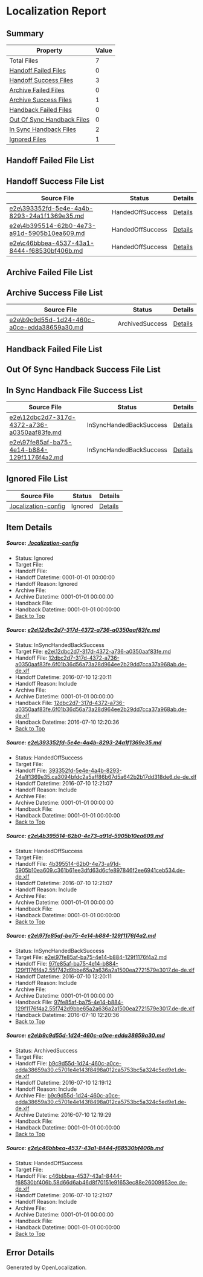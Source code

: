 # <a name='report-top'></a> Localization Report

## Summary
 Property | Value 
 -------- | ----- 
 Total Files | 7
[ Handoff Failed Files ](#handoff-failed-list)| 0
[ Handoff Success Files ](#handoff-success-list)| 3
[ Archive Failed Files ](#archive-failed-list)| 0
[ Archive Success Files ](#archive-success-list)| 1
[ Handback Failed Files ](#handback-failed-list)| 0
[ Out Of Sync Handback Files ](#outofsync-handback-success-list)| 0
[ In Sync Handback Files ](#insync-handback-success-list)| 2
[ Ignored Files ](#ignored-list)| 1

## <a name='handoff-failed-list'></a> Handoff Failed File List

## <a name='handoff-success-list'></a> Handoff Success File List
 Source File | Status | Details 
 ----------- | ------ | ------- 
 [e2e\393352fd-5e4e-4a4b-8293-24a1f1369e35.md](https://github.com/OpenLocalizationTestOrg/oltest/blob/42befc167e975e115a227ff5dfc82c7dad03a8c2/e2e/393352fd-5e4e-4a4b-8293-24a1f1369e35.md) | HandedOffSuccess | [Details](#d81272f50937cb73892a2567ec85c36e2a7ade952)
 [e2e\4b395514-62b0-4e73-a91d-5905b10ea609.md](https://github.com/OpenLocalizationTestOrg/oltest/blob/7cd893088e6f188d4f05a0cc87d9954a3bc75190/e2e/4b395514-62b0-4e73-a91d-5905b10ea609.md) | HandedOffSuccess | [Details](#46e770f6cd669ced9ce7718ace76f7e664ba8bee3)
 [e2e\c46bbbea-4537-43a1-8444-f68530bf406b.md](https://github.com/OpenLocalizationTestOrg/oltest/blob/42befc167e975e115a227ff5dfc82c7dad03a8c2/e2e/c46bbbea-4537-43a1-8444-f68530bf406b.md) | HandedOffSuccess | [Details](#da20fa2524bf2d690389a9c2a1f9380a38d482436)

## <a name='archive-failed-list'></a> Archive Failed File List

## <a name='archive-success-list'></a> Archive Success File List
 Source File | Status | Details 
 ----------- | ------ | ------- 
 [e2e\b9c9d55d-1d24-460c-a0ce-edda38659a30.md](https://github.com/OpenLocalizationTestOrg/oltest/blob/51853b2fd55f923be021989c40e11d330fd8e140/e2e/b9c9d55d-1d24-460c-a0ce-edda38659a30.md) | ArchivedSuccess | [Details](#a6e31e15bb11eebfcf3f4748cef6f61d585424905)

## <a name='handback-failed-list'></a> Handback Failed File List

## <a name='outofsync-handback-success-list'></a> Out Of Sync Handback Success File List

## <a name='insync-handback-success-list'></a> In Sync Handback File Success List
 Source File | Status | Details 
 ----------- | ------ | ------- 
 [e2e\12dbc2d7-317d-4372-a736-a0350aaf83fe.md](https://github.com/OpenLocalizationTestOrg/oltest/blob/7dd3ee7b2e6f10d2284779ab5583cee1064e1944/e2e/12dbc2d7-317d-4372-a736-a0350aaf83fe.md) | InSyncHandedBackSuccess | [Details](#bf4be85aad9e7878263d6fd93f77f56197491aa71)
 [e2e\97fe85af-ba75-4e14-b884-129f1176f4a2.md](https://github.com/OpenLocalizationTestOrg/oltest/blob/7dd3ee7b2e6f10d2284779ab5583cee1064e1944/e2e/97fe85af-ba75-4e14-b884-129f1176f4a2.md) | InSyncHandedBackSuccess | [Details](#c60551f912d67c3bc67604817881ff2cac2212e14)

## <a name='ignored-list'></a> Ignored File List
 Source File | Status | Details 
 ----------- | ------ | ------- 
 [.localization-config](https://github.com/OpenLocalizationTestOrg/oltest/blob/42befc167e975e115a227ff5dfc82c7dad03a8c2/.localization-config) | Ignored | [Details](#3d4f252ac210baf56311d7e97dcc2db10974dbd20)

## Item Details
##### <a name='3d4f252ac210baf56311d7e97dcc2db10974dbd20'></a> Source: [.localization-config](https://github.com/OpenLocalizationTestOrg/oltest/blob/42befc167e975e115a227ff5dfc82c7dad03a8c2/.localization-config)
* Status: Ignored
* Target File: 
* Handoff File: 
* Handoff Datetime: 0001-01-01 00:00:00
* Handoff Reason: Ignored
* Archive File: 
* Archive Datetime: 0001-01-01 00:00:00
* Handback File: 
* Handback Datetime: 0001-01-01 00:00:00
* [Back to Top](#report-top)

##### <a name='bf4be85aad9e7878263d6fd93f77f56197491aa71'></a> Source: [e2e\12dbc2d7-317d-4372-a736-a0350aaf83fe.md](https://github.com/OpenLocalizationTestOrg/oltest/blob/7dd3ee7b2e6f10d2284779ab5583cee1064e1944/e2e/12dbc2d7-317d-4372-a736-a0350aaf83fe.md)
* Status: InSyncHandedBackSuccess
* Target File: [e2e\12dbc2d7-317d-4372-a736-a0350aaf83fe.md](https://github.com/OpenLocalizationTestOrg/oltest-dede-fly/blob/81d125b369fc5cb156c7c434fbedac1ea95c81c7/e2e/12dbc2d7-317d-4372-a736-a0350aaf83fe.md)
* Handoff File: [12dbc2d7-317d-4372-a736-a0350aaf83fe.6f01b36d56a73a28d964ee2b29dd7cca37a968ab.de-de.xlf](https://github.com/OpenLocalizationTestOrg/olhandoff-e2e/blob/2b20cb967dcdcf598315b286b5252a5d36fe211f/ol-handoff/OpenLocalizationTestOrg/oltest-dede-fly/ci/12dbc2d7-317d-4372-a736-a0350aaf83fe.6f01b36d56a73a28d964ee2b29dd7cca37a968ab.de-de.xlf)
* Handoff Datetime: 2016-07-10 12:20:11
* Handoff Reason: Include
* Archive File: 
* Archive Datetime: 0001-01-01 00:00:00
* Handback File: [12dbc2d7-317d-4372-a736-a0350aaf83fe.6f01b36d56a73a28d964ee2b29dd7cca37a968ab.de-de.xlf](https://github.com/OpenLocalizationTestOrg/olhandback-e2e/blob/a70f3b68cc3f13db4c49f93ae3875e06c7775269/ol-handback/OpenLocalizationTestOrg/oltest-dede-fly/ci/12dbc2d7-317d-4372-a736-a0350aaf83fe.6f01b36d56a73a28d964ee2b29dd7cca37a968ab.de-de.xlf)
* Handback Datetime: 2016-07-10 12:20:36
* [Back to Top](#report-top)

##### <a name='d81272f50937cb73892a2567ec85c36e2a7ade952'></a> Source: [e2e\393352fd-5e4e-4a4b-8293-24a1f1369e35.md](https://github.com/OpenLocalizationTestOrg/oltest/blob/42befc167e975e115a227ff5dfc82c7dad03a8c2/e2e/393352fd-5e4e-4a4b-8293-24a1f1369e35.md)
* Status: HandedOffSuccess
* Target File: 
* Handoff File: [393352fd-5e4e-4a4b-8293-24a1f1369e35.ca3094bfdc2a5aff86b67d5a642b2b17dd318de6.de-de.xlf](https://github.com/OpenLocalizationTestOrg/olhandoff-e2e/blob/2a35f9b873c3fd329ca05df662ad130a4b469e6e/ol-handoff/OpenLocalizationTestOrg/oltest-dede-fly/ci/ht/393352fd-5e4e-4a4b-8293-24a1f1369e35.ca3094bfdc2a5aff86b67d5a642b2b17dd318de6.de-de.xlf)
* Handoff Datetime: 2016-07-10 12:21:07
* Handoff Reason: Include
* Archive File: 
* Archive Datetime: 0001-01-01 00:00:00
* Handback File: 
* Handback Datetime: 0001-01-01 00:00:00
* [Back to Top](#report-top)

##### <a name='46e770f6cd669ced9ce7718ace76f7e664ba8bee3'></a> Source: [e2e\4b395514-62b0-4e73-a91d-5905b10ea609.md](https://github.com/OpenLocalizationTestOrg/oltest/blob/7cd893088e6f188d4f05a0cc87d9954a3bc75190/e2e/4b395514-62b0-4e73-a91d-5905b10ea609.md)
* Status: HandedOffSuccess
* Target File: 
* Handoff File: [4b395514-62b0-4e73-a91d-5905b10ea609.c361b61ee3dfd63d6cfe897846f2ee6941ceb534.de-de.xlf](https://github.com/OpenLocalizationTestOrg/olhandoff-e2e/blob/2a35f9b873c3fd329ca05df662ad130a4b469e6e/ol-handoff/OpenLocalizationTestOrg/oltest-dede-fly/ci/ht/4b395514-62b0-4e73-a91d-5905b10ea609.c361b61ee3dfd63d6cfe897846f2ee6941ceb534.de-de.xlf)
* Handoff Datetime: 2016-07-10 12:21:07
* Handoff Reason: Include
* Archive File: 
* Archive Datetime: 0001-01-01 00:00:00
* Handback File: 
* Handback Datetime: 0001-01-01 00:00:00
* [Back to Top](#report-top)

##### <a name='c60551f912d67c3bc67604817881ff2cac2212e14'></a> Source: [e2e\97fe85af-ba75-4e14-b884-129f1176f4a2.md](https://github.com/OpenLocalizationTestOrg/oltest/blob/7dd3ee7b2e6f10d2284779ab5583cee1064e1944/e2e/97fe85af-ba75-4e14-b884-129f1176f4a2.md)
* Status: InSyncHandedBackSuccess
* Target File: [e2e\97fe85af-ba75-4e14-b884-129f1176f4a2.md](https://github.com/OpenLocalizationTestOrg/oltest-dede-fly/blob/81d125b369fc5cb156c7c434fbedac1ea95c81c7/e2e/97fe85af-ba75-4e14-b884-129f1176f4a2.md)
* Handoff File: [97fe85af-ba75-4e14-b884-129f1176f4a2.55f742d9bbe65a2a636a2a1500ea2721579e3017.de-de.xlf](https://github.com/OpenLocalizationTestOrg/olhandoff-e2e/blob/2b20cb967dcdcf598315b286b5252a5d36fe211f/ol-handoff/OpenLocalizationTestOrg/oltest-dede-fly/ci/97fe85af-ba75-4e14-b884-129f1176f4a2.55f742d9bbe65a2a636a2a1500ea2721579e3017.de-de.xlf)
* Handoff Datetime: 2016-07-10 12:20:11
* Handoff Reason: Include
* Archive File: 
* Archive Datetime: 0001-01-01 00:00:00
* Handback File: [97fe85af-ba75-4e14-b884-129f1176f4a2.55f742d9bbe65a2a636a2a1500ea2721579e3017.de-de.xlf](https://github.com/OpenLocalizationTestOrg/olhandback-e2e/blob/a70f3b68cc3f13db4c49f93ae3875e06c7775269/ol-handback/OpenLocalizationTestOrg/oltest-dede-fly/ci/97fe85af-ba75-4e14-b884-129f1176f4a2.55f742d9bbe65a2a636a2a1500ea2721579e3017.de-de.xlf)
* Handback Datetime: 2016-07-10 12:20:36
* [Back to Top](#report-top)

##### <a name='a6e31e15bb11eebfcf3f4748cef6f61d585424905'></a> Source: [e2e\b9c9d55d-1d24-460c-a0ce-edda38659a30.md](https://github.com/OpenLocalizationTestOrg/oltest/blob/51853b2fd55f923be021989c40e11d330fd8e140/e2e/b9c9d55d-1d24-460c-a0ce-edda38659a30.md)
* Status: ArchivedSuccess
* Target File: 
* Handoff File: [b9c9d55d-1d24-460c-a0ce-edda38659a30.c5701e4e143f8498a012ca5753bc5a324c5ed9e1.de-de.xlf](https://github.com/OpenLocalizationTestOrg/olhandoff-e2e/blob/6d2771c4392ed54c4e3b87b17131f12cb536e85e/ol-handoff/OpenLocalizationTestOrg/oltest-dede-fly/ci/ht/b9c9d55d-1d24-460c-a0ce-edda38659a30.c5701e4e143f8498a012ca5753bc5a324c5ed9e1.de-de.xlf)
* Handoff Datetime: 2016-07-10 12:19:12
* Handoff Reason: Include
* Archive File: [b9c9d55d-1d24-460c-a0ce-edda38659a30.c5701e4e143f8498a012ca5753bc5a324c5ed9e1.de-de.xlf](https://github.com/OpenLocalizationTestOrg/olhandoff-e2e/blob/2847dbc99b414c3413f1b341e08d18753320ef46/ol-archive/OpenLocalizationTestOrg/oltest-dede-fly/ci/ht/b9c9d55d-1d24-460c-a0ce-edda38659a30.c5701e4e143f8498a012ca5753bc5a324c5ed9e1.de-de.xlf)
* Archive Datetime: 2016-07-10 12:19:29
* Handback File: 
* Handback Datetime: 0001-01-01 00:00:00
* [Back to Top](#report-top)

##### <a name='da20fa2524bf2d690389a9c2a1f9380a38d482436'></a> Source: [e2e\c46bbbea-4537-43a1-8444-f68530bf406b.md](https://github.com/OpenLocalizationTestOrg/oltest/blob/42befc167e975e115a227ff5dfc82c7dad03a8c2/e2e/c46bbbea-4537-43a1-8444-f68530bf406b.md)
* Status: HandedOffSuccess
* Target File: 
* Handoff File: [c46bbbea-4537-43a1-8444-f68530bf406b.58d66d6ab46d8f70151e91653ec88e26009953ee.de-de.xlf](https://github.com/OpenLocalizationTestOrg/olhandoff-e2e/blob/2a35f9b873c3fd329ca05df662ad130a4b469e6e/ol-handoff/OpenLocalizationTestOrg/oltest-dede-fly/ci/ht/c46bbbea-4537-43a1-8444-f68530bf406b.58d66d6ab46d8f70151e91653ec88e26009953ee.de-de.xlf)
* Handoff Datetime: 2016-07-10 12:21:07
* Handoff Reason: Include
* Archive File: 
* Archive Datetime: 0001-01-01 00:00:00
* Handback File: 
* Handback Datetime: 0001-01-01 00:00:00
* [Back to Top](#report-top)


## Error Details

Generated by OpenLocalization.
